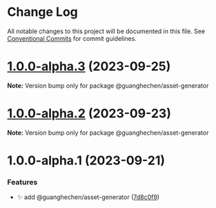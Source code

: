 # Change Log

All notable changes to this project will be documented in this file.
See [Conventional Commits](https://conventionalcommits.org) for commit guidelines.

# [1.0.0-alpha.3](https://github.com/guanghechen/asset/compare/@guanghechen/asset-generator@1.0.0-alpha.2...@guanghechen/asset-generator@1.0.0-alpha.3) (2023-09-25)

**Note:** Version bump only for package @guanghechen/asset-generator





# [1.0.0-alpha.2](https://github.com/guanghechen/asset/compare/@guanghechen/asset-generator@1.0.0-alpha.1...@guanghechen/asset-generator@1.0.0-alpha.2) (2023-09-23)

**Note:** Version bump only for package @guanghechen/asset-generator





# 1.0.0-alpha.1 (2023-09-21)


### Features

* ✨ add @guanghechen/asset-generator ([7d8c0f9](https://github.com/guanghechen/asset/commit/7d8c0f990bf40bf37eb38c5d7ac021c9903200ba))
